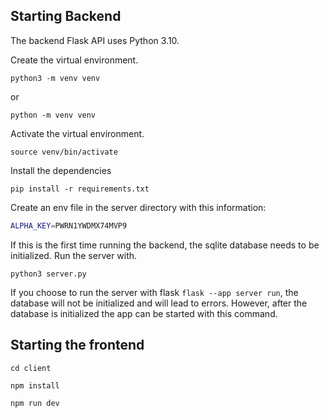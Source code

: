 
## Starting Backend

The backend Flask API uses Python 3.10. 

Create the virtual environment. 

`python3 -m venv venv` 

or

`python -m venv venv`

Activate the virtual environment. 

`source venv/bin/activate`

Install the dependencies

`pip install -r requirements.txt`

Create an env file in the server directory with this information:

```bash
ALPHA_KEY=PWRN1YWDMX74MVP9
```

If this is the first time running the backend, the sqlite database needs to be initialized. Run the server with. 

`python3 server.py` 

If you choose to run the server with flask `flask --app server run`, the database will not
be initialized and will lead to errors. However, after the database is initialized the app can be started with this command. 


## Starting the frontend


`cd client`

`npm install`

`npm run dev`






